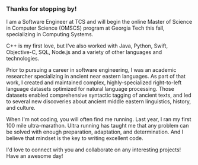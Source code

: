 ### Thanks for stopping by!

I am a Software Engineer at TCS and will begin the online Master of Science in Computer Science (OMSCS) program at Georgia Tech this fall, specializing in Computing Systems. 

C++ is my first love, but I've also worked with Java, Python, Swift, Objective-C, SQL, Node.js and a variety of other languages and technologies. 

Prior to pursuing a career in software engineering, I was an academic researcher specializing in ancient near eastern languages. As part of that work, I created and maintained complex, highly-specialized right-to-left language datasets optimized for natural language processing. Those datasets enabled comprehensive syntactic tagging of ancient texts, and led to several new discoveries about ancient middle eastern linguistics, history, and culture.

When I'm not coding, you will often find me running. Last year, I ran my first 100 mile ultra-marathon. Ultra running has taught me that any problem can be solved with enough preparation, adaptation, and determination. And I believe that mindset is the key to writing excellent code.

I'd love to connect with you and collaborate on any interesting projects! Have an awesome day!
